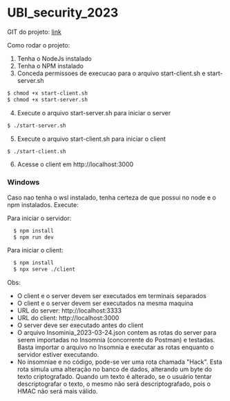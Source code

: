 # UBI_security_2023

GIT do projeto: [link](https://github.com/HenriqueRamos13/UBI_security_2023)

Como rodar o projeto:

1. Tenha o NodeJs instalado
2. Tenha o NPM instalado
3. Conceda permissoes de execucao para o arquivo start-client.sh e start-server.sh

```bash
$ chmod +x start-client.sh
$ chmod +x start-server.sh
```

4. Execute o arquivo start-server.sh para iniciar o server

```bash
$ ./start-server.sh
```

5. Execute o arquivo start-client.sh para iniciar o client

```bash
$ ./start-client.sh
```

6. Acesse o client em http://localhost:3000

### Windows

Caso nao tenha o wsl instalado, tenha certeza de que possui no node e o npm instalados.
Execute:

Para iniciar o servidor:

```bash
  $ npm install
  $ npm run dev
```

Para iniciar o client:

```bash
  $ npm install
  $ npx serve ./client
```

Obs:

- O client e o server devem ser executados em terminais separados
- O client e o server devem ser executados na mesma maquina
- URL do server: http://localhost:3333
- URL do client: http://localhost:3000
- O server deve ser executado antes do client
- O arquivo Insominia_2023-03-24.json contem as rotas do server para serem importadas no Insomnia (concorrente do Postman) e testadas. Basta importar o arquivo no Insomnia e executar as rotas enquanto o servidor estiver executando.
- No insomniae e no código, pode-se ver uma rota chamada "Hack". Esta rota simula uma alteração no banco de dados, alterando um byte do texto criptografado. Quando um texto é alterado, se o usuário tentar descriptografar o texto, o mesmo não será descriptografado, pois o HMAC não será mais válido.
